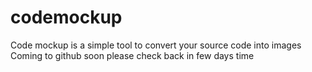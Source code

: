 # codemockup
Code mockup is a simple tool to convert your source code into images
Coming to github soon please check back in few days time

